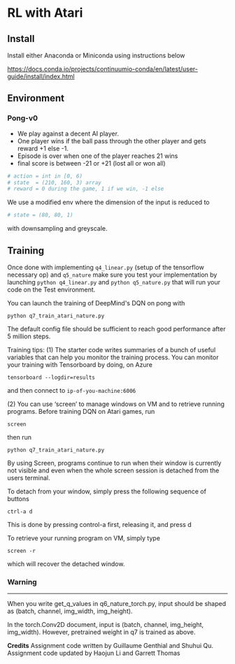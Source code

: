# RL with Atari

## Install
Install either Anaconda or Miniconda using instructions below

https://docs.conda.io/projects/continuumio-conda/en/latest/user-guide/install/index.html


## Environment

### Pong-v0

- We play against a decent AI player.
- One player wins if the ball pass through the other player and gets reward +1 else -1.
- Episode is over when one of the player reaches 21 wins
- final score is between -21 or +21 (lost all or won all)

```python
# action = int in [0, 6)
# state  = (210, 160, 3) array
# reward = 0 during the game, 1 if we win, -1 else
```

We use a modified env where the dimension of the input is reduced to

```python
# state = (80, 80, 1)
```

with downsampling and greyscale.

## Training

Once done with implementing `q4_linear.py` (setup of the tensorflow necessary op) and `q5_nature` make sure you test your implementation by launching `python q4_linear.py` and `python q5_nature.py` that will run your code on the Test environment.

You can launch the training of DeepMind's DQN on pong with

```
python q7_train_atari_nature.py
```

The default config file should be sufficient to reach good performance after 5 million steps.



Training tips: 
(1) The starter code writes summaries of a bunch of useful variables that can help you monitor the training process.
You can monitor your training with Tensorboard by doing, on Azure

```
tensorboard --logdir=results
```

and then connect to `ip-of-you-machine:6006`


(2) You can use ‘screen’ to manage windows on VM and to retrieve running programs. 
Before training DQN on Atari games, run 

```
screen 
```
then run 

```
python q7_train_atari_nature.py
```
By using Screen, programs continue to run when their window is currently not visible and even when the whole screen session is detached 
from the users terminal. 

To detach from your window, simply press the following sequence of buttons

```
ctrl-a d
```
This is done by pressing control-a first, releasing it, and press d


To retrieve your running program on VM, simply type

```
screen -r
```
which will recover the detached window.   

### Warning
---
When you write get_q_values in q6_nature_torch.py, input should be shaped as (batch, channel, img_width, img_height).

In the torch.Conv2D document, input is (batch, channel, img_height, img_width). 
However, pretrained weight in q7 is trained as above.

**Credits**
Assignment code written by Guillaume Genthial and Shuhui Qu.
Assignment code updated by Haojun Li and Garrett Thomas
